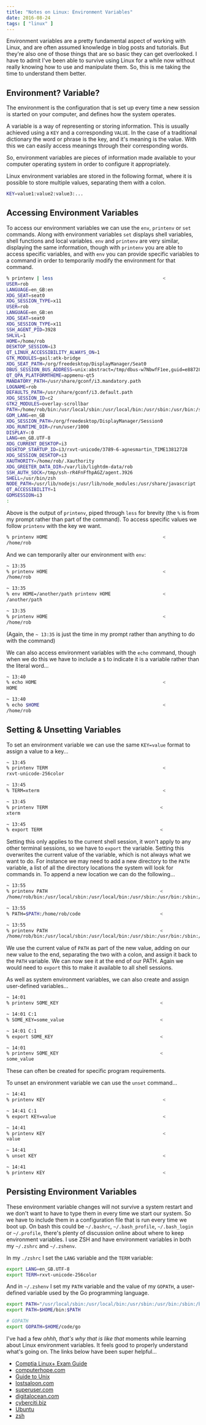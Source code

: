 ```yaml
---
title: "Notes on Linux: Environment Variables"
date: 2016-08-24
tags: [ "linux" ]
---
```


Environment variables are a pretty fundamental aspect of working with Linux, and
are often assumed knowledge in blog posts and tutorials. But they're also one of
those things that are so basic they can get overlooked. I have to admit I've
been able to survive using Linux for a while now without really knowing how to
use and manipulate them. So, this is me taking the time to understand them
better.

## Environment? Variable?

The environment is the configuration that is set up every time a new session is
started on your computer, and defines how the system operates.

A variable is a way of representing or storing information. This is usually
achieved using a `KEY` and a corresponding `VALUE`. In the case of a traditional
dictionary the word or phrase is the key, and it's meaning is the value. With
this we can easily access meanings through their corresponding words.

So, environment variables are pieces of information made available to your
computer operating system in order to configure it appropriately.

Linux environment variables are stored in the following format, where it is
possible to store multiple values, separating them with a colon.

```bash
KEY=value1:value2:value3:...
```

## Accessing Environment Variables

To access our environment variables we can use the `env`, `printenv` or `set`
commands. Along with environment variables `set` displays shell variables, shell
functions and local variables. `env` and `printenv` are very similar, displaying
the same information, though with `printenv` you are able to access specific
variables, and with `env` you can provide specific variables to a command in
order to temporarily modify the environment for that command.

```bash
% printenv | less                                        <
USER=rob
LANGUAGE=en_GB:en
XDG_SEAT=seat0
XDG_SESSION_TYPE=x11
USER=rob
LANGUAGE=en_GB:en
XDG_SEAT=seat0
XDG_SESSION_TYPE=x11
SSH_AGENT_PID=3928
SHLVL=1
HOME=/home/rob
DESKTOP_SESSION=i3
QT_LINUX_ACCESSIBILITY_ALWAYS_ON=1
GTK_MODULES=gail:atk-bridge
XDG_SEAT_PATH=/org/freedesktop/DisplayManager/Seat0
DBUS_SESSION_BUS_ADDRESS=unix:abstract=/tmp/dbus-w7NbwfF1ee,guid=e8872840b094e30cfe473cae57bd4b7d
QT_QPA_PLATFORMTHEME=appmenu-qt5
MANDATORY_PATH=/usr/share/gconf/i3.mandatory.path
LOGNAME=rob
DEFAULTS_PATH=/usr/share/gconf/i3.default.path
XDG_SESSION_ID=c2
GTK2_MODULES=overlay-scrollbar
PATH=/home/rob/bin:/usr/local/sbin:/usr/local/bin:/usr/sbin:/usr/bin:/sbin:/bin:/usr/games:/usr/local/games:/usr/local/go/bin:/home/rob/code/go/bin
GDM_LANG=en_GB
XDG_SESSION_PATH=/org/freedesktop/DisplayManager/Session0
XDG_RUNTIME_DIR=/run/user/1000
DISPLAY=:0
LANG=en_GB.UTF-8
XDG_CURRENT_DESKTOP=i3
DESKTOP_STARTUP_ID=i3/rxvt-unicode/3789-6-agnesmartin_TIME13812728
XDG_SESSION_DESKTOP=i3
XAUTHORITY=/home/rob/.Xauthority
XDG_GREETER_DATA_DIR=/var/lib/lightdm-data/rob
SSH_AUTH_SOCK=/tmp/ssh-rR4FnFfhpAGZ/agent.3926
SHELL=/usr/bin/zsh
NODE_PATH=/usr/lib/nodejs:/usr/lib/node_modules:/usr/share/javascript
QT_ACCESSIBILITY=1
GDMSESSION=i3
:
```

Above is the output of `printenv`, piped through `less` for brevity (the `%`
is from my prompt rather than part of the command). To access specific values
we follow `printenv` with the key we want.

```bash
% printenv HOME                                          <
/home/rob
```

And we can temporarily alter our environment with `env`:

```bash
~ 13:35
% printenv HOME                                          <
/home/rob

~ 13:35
% env HOME=/another/path printenv HOME                   <
/another/path

~ 13:35
% printenv HOME                                          <
/home/rob
```

(Again, the `~ 13:35` is just the time in my prompt rather than anything to do
with the command)

We can also access environment variables with the `echo` command, though when we
do this we have to include a `$` to indicate it is a variable rather than the
literal word...

```bash
~ 13:40
% echo HOME                                              <
HOME

~ 13:40
% echo $HOME                                             <
/home/rob
```

## Setting & Unsetting Variables

To set an environment variable we can use the same `KEY=value` format to assign
a value to a key...

```bash
~ 13:45
% printenv TERM                                          <
rxvt-unicode-256color

~ 13:45
% TERM=xterm                                             <

~ 13:45
% printenv TERM                                         <
xterm

~ 13:45
% export TERM                                           <
```

Setting this only applies to the current shell session, it won't apply to any
other terminal sessions, so we have to `export` the variable. Setting this
overwrites the current value of the variable, which is not always what we want
to do. For instance we may need to add a new directory to the `PATH` variable,
a list of all the directory locations the system will look for commands in. To
append a new location we can do the following...

```bash
~ 13:55
% printenv PATH                                         <
/home/rob/bin:/usr/local/sbin:/usr/local/bin:/usr/sbin:/usr/bin:/sbin:/bin:/usr/games:/usr/local/games:/usr/local/go/bin:/home/rob/code/go/bin

~ 13:55
% PATH=$PATH:/home/rob/code                             <

~ 13:55
% printenv PATH                                         <
/home/rob/bin:/usr/local/sbin:/usr/local/bin:/usr/sbin:/usr/bin:/sbin:/bin:/usr/games:/usr/local/games:/usr/local/go/bin:/home/rob/code/go/bin:/home/rob/code
```

We use the current value of `PATH` as part of the new value, adding on our new
value to the end, separating the two with a colon, and assign it back to the
`PATH` variable. We can now see it at the end of our PATH. Again we would need
to `export` this to make it available to all shell sessions.

As well as system environment variables, we can also create and assign
user-defined variables...

```bash
~ 14:01
% printenv SOME_KEY                                     <

~ 14:01 C:1
% SOME_KEY=some_value                                   <

~ 14:01 C:1
% export SOME_KEY                                       <

~ 14:01
% printenv SOME_KEY                                     <
some_value
```

These can often be created for specific program requirements.

To unset an environment variable we can use the `unset` command...

```bash
~ 14:41
% printenv KEY                                           <

~ 14:41 C:1
% export KEY=value                                       <

~ 14:41
% printenv KEY                                           <
value

~ 14:41
% unset KEY                                              <

~ 14:41
% printenv KEY                                           <

```

## Persisting Environment Variables

These environment variable changes will not survive a system restart and we
don't want to have to type them in every time we start our system. So we have to
include them in a configuration file that is run every time we boot up. On bash
this could be `~/.bashrc`, `~/.bash_profile`, `~/.bash_login` or `~/.profile`,
there's plenty of discussion online about where to keep environment variables. I
use ZSH and have environment variables in both my `~/.zshrc` and `~/.zshenv`.

In my `./zshrc` I set the `LANG` variable and the `TERM` variable:

```bash
export LANG=en_GB.UTF-8
export TERM=rxvt-unicode-256color
```

And in `~/.zshenv` I set my `PATH` variable and the value of my `GOPATH`, a
user-defined variable used by the Go programming language.

```bash
export PATH="/usr/local/sbin:/usr/local/bin:/usr/sbin:/usr/bin:/sbin:/bin:/usr/games:/usr/local/games"
export PATH=$HOME/bin:$PATH

# GOPATH
export GOPATH=$HOME/code/go
```

I've had a few *ohhh, that's why that is like that* moments while learning about
Linux environment variables. It feels good to properly understand what's
going on. The links below have been super helpful...

- [Comptia Linux+ Exam Guide](https://www.amazon.co.uk/CompTIA-Certification-LX0-103-LX0-104-101-400/dp/0071841687/ref=sr_1_1?ie=UTF8&qid=1472046714&sr=8-1&keywords=comptia+linux)
- [computerhope.com](http://www.computerhope.com/unix/uenv.htm)
- [Guide to Unix](https://en.wikibooks.org/wiki/Guide_to_Unix/Environment_Variables)
- [lostsaloon.com](http://www.lostsaloon.com/technology/how-to-view-edit-and-delete-an-environment-variable-in-linux/)
- [superuser.com](https://superuser.com/questions/284342/what-are-path-and-other-environment-variables-and-how-can-i-set-or-use-them)
- [digitalocean.com](https://www.digitalocean.com/community/tutorials/how-to-read-and-set-environmental-and-shell-variables-on-a-linux-vps)
- [cyberciti.biz](http://www.cyberciti.biz/faq/linux-list-all-environment-variables-env-command/)
- [Ubuntu](https://help.ubuntu.com/community/EnvironmentVariables)
- [zsh](http://zsh.sourceforge.net/Intro/intro_3.html)
